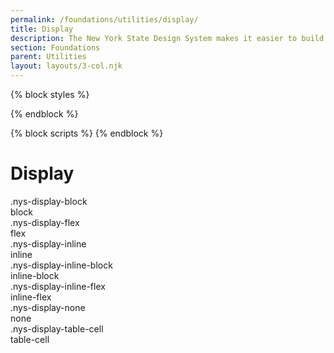 ```yaml
---
permalink: /foundations/utilities/display/
title: Display
description: The New York State Design System makes it easier to build usable, accessible, mobile-friendly websites for New York State residents.
section: Foundations
parent: Utilities
layout: layouts/3-col.njk
---
```

{% block styles %}
<link rel="stylesheet" href="{{ site.url | url}}/assets/css/utilities.css">
{% endblock %}

{% block scripts %}
{% endblock %}

# Display
<section class="utility-examples" id="display">

  <div class="utility-example-container">
    <div class="nys-grid-row flex-justify">
      <div class="nys-grid-col utility-example-class nys-grid-col-12 nys-tablet:nys-grid-col">
        <span class="utility-class">.nys-display-block</span>
      </div>
      <div class="nys-grid-col utility-example-value">
        <span class="utility-value">block</span>
      </div>
      <div class="nys-grid-col utility-example">
        <div class="nys-display-block"> </div>
      </div>
    </div>
  </div>
  <div class="utility-example-container">
    <div class="nys-grid-row flex-justify">
      <div class="nys-grid-col utility-example-class nys-grid-col-12 nys-tablet:nys-grid-col">
        <span class="utility-class">.nys-display-flex</span>
      </div>
      <div class="nys-grid-col utility-example-value">
        <span class="utility-value">flex</span>
      </div>
      <div class="nys-grid-col utility-example">
        <div class="nys-display-flex"></div>
      </div>
    </div>
  </div>
  <div class="utility-example-container">
    <div class="nys-grid-row flex-justify">
      <div class="nys-grid-col utility-example-class nys-grid-col-12 nys-tablet:nys-grid-col">
        <span class="utility-class">.nys-display-inline</span>
      </div>
      <div class="nys-grid-col utility-example-value">
        <span class="utility-value">inline</span>
      </div>
      <div class="nys-grid-col utility-example">
        <div class="nys-display-inline"></div>
      </div>
    </div>
  </div>
  <div class="utility-example-container">
    <div class="nys-grid-row flex-justify">
      <div class="nys-grid-col utility-example-class nys-grid-col-12 nys-tablet:nys-grid-col">
        <span class="utility-class">.nys-display-inline-block</span>
      </div>
      <div class="nys-grid-col utility-example-value">
        <span class="utility-value">inline-block</span>
      </div>
      <div class="nys-grid-col utility-example">
        <div class="nys-display-inline-block"></div>
      </div>
    </div>
  </div>
  <div class="utility-example-container">
    <div class="nys-grid-row flex-justify">
      <div class="nys-grid-col utility-example-class nys-grid-col-12 nys-tablet:nys-grid-col">
        <span class="utility-class">.nys-display-inline-flex</span>
      </div>
      <div class="nys-grid-col utility-example-value">
        <span class="utility-value">inline-flex</span>
      </div>
      <div class="nys-grid-col utility-example">
        <div class="nys-display-inline-flex"></div>
      </div>
    </div>
  </div>
  <div class="utility-example-container">
    <div class="nys-grid-row flex-justify">
      <div class="nys-grid-col utility-example-class nys-grid-col-12 nys-tablet:nys-grid-col">
        <span class="utility-class">.nys-display-none</span>
      </div>
      <div class="nys-grid-col utility-example-value">
        <span class="utility-value">none</span>
      </div>
      <div class="nys-grid-col utility-example">
        <div class="nys-display-none"></div>
      </div>
    </div>
  </div>
  <div class="utility-example-container">
    <div class="nys-grid-row flex-justify">
      <div class="nys-grid-col utility-example-class nys-grid-col-12 nys-tablet:nys-grid-col">
        <span class="utility-class">.nys-display-table-cell</span>
      </div>
      <div class="nys-grid-col utility-example-value">
        <span class="utility-value">table-cell</span>
      </div>
      <div class="nys-grid-col utility-example">
        <div class="nys-display-table">
          <div class="nys-display-table-row">
            <div class="nys-display-table-cell border-1px border-white bg-secondary-light padding-x-5 padding-y-3"></div>
            <div class="nys-display-table-cell border-1px border-white bg-secondary-light padding-x-5 padding-y-3"></div>
          </div>
        </div>
      </div>
    </div>
  </div>
</section>